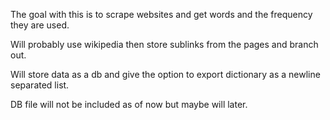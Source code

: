 The goal with this is to scrape websites and get words and the frequency they are used.

Will probably use wikipedia then store sublinks from the pages and branch out.

Will store data as a db and give the option to export dictionary as a newline separated list.

DB file will not be included as of now but maybe will later.
